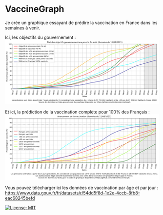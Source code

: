 # VaccineGraph
Je crée un graphique essayant de prédire la vaccination en France dans les semaines à venir.

Ici, les objectifs du gouvernement :
<img src="Objectifs Gouvernement 2021-08-11.png" width="1000">

Et ici, la prédiction de la vaccination complète pour 100% des Français :
<img src="Objectifs Vaccination 2021-08-11.png" width="1000">

Vous pouvez télécharger ici les données de vaccination par âge et par jour : https://www.data.gouv.fr/fr/datasets/r/54dd5f8d-1e2e-4ccb-8fb8-eac68245befd

[![License: MIT](https://img.shields.io/badge/License-MIT-yellow.svg)](https://opensource.org/licenses/MIT)
